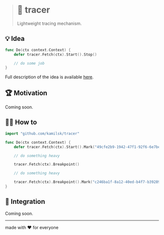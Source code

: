> # 🧶 tracer
>
> Lightweight tracing mechanism.

## 💡 Idea

```go
func Do(ctx context.Context) {
	defer tracer.Fetch(ctx).Start().Stop()

	// do some job
}
```

Full description of the idea is available
[here](https://www.notion.so/octolab/tracer-098c6f9fe97b41dcac4a30074463dc8f?r=0b753cbf767346f5a6fd51194829a2f3).

## 🏆 Motivation

Coming soon.

## 🤼‍♂️ How to

```go
import "github.com/kamilsk/tracer"

func Do(ctx context.Context) {
	defer tracer.Fetch(ctx).Start().Mark("49cfe2b9-1942-47f1-92f6-6e7be7243845").Stop()

	// do something heavy

	tracer.Fetch(ctx).Breakpoint()

	// do something heavy

	tracer.Fetch(ctx).Breakpoint().Mark("c246ba1f-8a12-40ed-b4f7-b39289253ca1")
}
```

## 🧩 Integration

Coming soon.

---

made with ❤️ for everyone

[icon_build]:      https://travis-ci.org/kamilsk/tracer.svg?branch=master

[page_build]:      https://travis-ci.org/kamilsk/tracer
[page_promo]:      https://github.com/kamilsk/tracer
